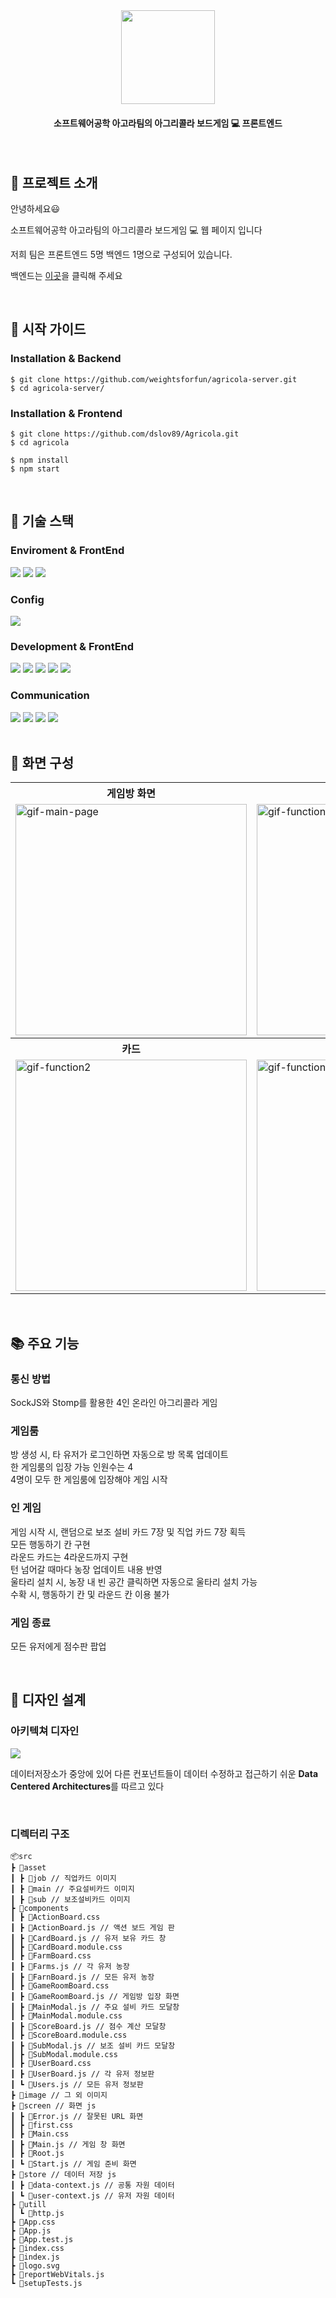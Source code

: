<div align="center">
  

<img src="https://github.com/dslov89/Agricola/assets/71018440/ad428ee1-36a8-47a8-9d1a-46aaff1bf165"  width=150 >
  
 #### 소프트웨어공학 아고라팀의 아그리콜라 보드게임 :computer: 프론트엔드
</div>

<br/>

## :memo: 프로젝트 소개

안녕하세요:smiley: 

소프트웨어공학 아고라팀의 아그리콜라 보드게임 :computer: 웹 페이지 입니다

저희 팀은 프론트엔드 5명 백엔드 1명으로 구성되어 있습니다.   

백엔드는 [이곳](https://github.com/weightsforfun/agricola-server)을 클릭해 주세요 


<br/>

## :orange_book: 시작 가이드

### Installation & Backend
```
$ git clone https://github.com/weightsforfun/agricola-server.git
$ cd agricola-server/
```

### Installation & Frontend
```
$ git clone https://github.com/dslov89/Agricola.git
$ cd agricola

$ npm install 
$ npm start
```

<br/>

##  :hammer: 기술 스택

### Enviroment & FrontEnd
<div>
  <img src="https://img.shields.io/badge/visual studio code-007ACC?style=for-the-badge&logo=visual studio&logoColor=white">
  <img src="https://img.shields.io/badge/github-181717?style=for-the-badge&logo=github&logoColor=white">
  <img src="https://img.shields.io/badge/git-F05032?style=for-the-badge&logo=git&logoColor=white">

</div>

### Config
<div>
  <img src="https://img.shields.io/badge/npm-CB3837?style=for-the-badge&logo=npm&logoColor=white"> 
  </div>
  
### Development & FrontEnd
<div>
  <img src="https://img.shields.io/badge/css-1572B6?style=for-the-badge&logo=css3&logoColor=white"> 
  <img src="https://img.shields.io/badge/javascript-F7DF1E?style=for-the-badge&logo=javascript&logoColor=black"> 
  <img src="https://img.shields.io/badge/react-61DAFB?style=for-the-badge&logo=react&logoColor=black"> 
     <img src="https://img.shields.io/badge/sockjs-010101?style=for-the-badge&logo=socketdotio&logoColor=white">
       <img src="https://img.shields.io/badge/jest-C21325?style=for-the-badge&logo=jest&logoColor=white">
  </div>

### Communication 

  <div>
  <img src="https://img.shields.io/badge/slack-4A154B?style=for-the-badge&logo=slack&logoColor=white"> 
  <img src="https://img.shields.io/badge/notion-000000?style=for-the-badge&logo=notion&logoColor=white"> 
  <img src="https://img.shields.io/badge/googlesheets-34A853?style=for-the-badge&logo=googlesheets&logoColor=white"> 
    <img src="https://img.shields.io/badge/jirasoftware-0052CC?style=for-the-badge&logo=jirasoftware&logoColor=white"> 
  </div>
  
<br>

## :art: 화면 구성
<div align="center">
  <table>
    <tr align="center">
      <th>게임방 화면</th>
      <th>게임 화면</th>
    </tr>
    <tr>
      <td><img src="https://github.com/dslov89/Agricola/assets/71018440/84d24642-4e77-4fec-bb5a-ae39c2d8101f" alt="gif-main-page" width="370"></td>
      <td><img src="https://github.com/dslov89/Agricola/assets/71018440/84d24642-4e77-4fec-bb5a-ae39c2d8101f"alt="gif-function1" width="370"></td>
    </tr>
    <tr align="center">
      <th>카드</th>
      <th>농장</th>
    </tr>
    <tr>
      <td><img src="https://github.com/dslov89/Agricola/assets/71018440/84d24642-4e77-4fec-bb5a-ae39c2d8101f" alt="gif-function2" width="370"></td>
      <td><img src= "https://github.com/dslov89/Agricola/assets/71018440/84d24642-4e77-4fec-bb5a-ae39c2d8101f"alt="gif-function3" width="370"></td>
    </tr>
  </table>
</div>

<br/>

## :books: 주요 기능

###  통신 방법
SockJS와 Stomp를 활용한 4인 온라인 아그리콜라 게임

###  게임룸
방 생성 시, 타 유저가 로그인하면 자동으로 방 목록 업데이트   
한 게임룸의 입장 가능 인원수는 4   
4명이 모두 한 게임룸에 입장해야 게임 시작   

### 인 게임
게임 시작 시, 랜덤으로 보조 설비 카드 7장 및 직업 카드 7장 획득   
모든 행동하기 칸 구현   
라운드 카드는 4라운드까지 구현   
턴 넘어갈 때마다 농장 업데이트 내용 반영   
울타리 설치 시, 농장 내 빈 공간 클릭하면 자동으로 울타리 설치 가능     
수확 시, 행동하기 칸 및 라운드 칸 이용 불가

###  게임 종료
모든 유저에게 점수판 팝업

<br/>

## :scroll: 디자인 설계
  ### 아키텍쳐 디자인
  <img src="https://github.com/dslov89/Agricola/assets/71018440/84d24642-4e77-4fec-bb5a-ae39c2d8101f">
  
   데이터저장소가 중앙에 있어 다른 컨포넌트들이 데이터 수정하고 접근하기 쉬운 **Data Centered Architectures**를 따르고 있다
   
  <br/>
  
  
  ### 디렉터리 구조 
  
  ```
📦src
 ┣ 📂asset
 ┃ ┣ 📂job // 직업카드 이미지
 ┃ ┣ 📂main // 주요설비카드 이미지
 ┃ ┣ 📂sub // 보조설비카드 이미지
 ┣ 📂components
 ┃ ┣ 📜ActionBoard.css
 ┃ ┣ 📜ActionBoard.js // 액션 보드 게임 판 
 ┃ ┣ 📜CardBoard.js // 유저 보유 카드 창 
 ┃ ┣ 📜CardBoard.module.css
 ┃ ┣ 📜FarmBoard.css 
 ┃ ┣ 📜Farms.js // 각 유저 농장 
 ┃ ┣ 📜FarnBoard.js // 모든 유저 농장 
 ┃ ┣ 📜GameRoomBoard.css
 ┃ ┣ 📜GameRoomBoard.js // 게임방 입장 화면
 ┃ ┣ 📜MainModal.js // 주요 설비 카드 모달창
 ┃ ┣ 📜MainModal.module.css
 ┃ ┣ 📜ScoreBoard.js // 점수 계산 모달창
 ┃ ┣ 📜ScoreBoard.module.css
 ┃ ┣ 📜SubModal.js // 보조 설비 카드 모달창
 ┃ ┣ 📜SubModal.module.css
 ┃ ┣ 📜UserBoard.css
 ┃ ┣ 📜UserBoard.js // 각 유저 정보판
 ┃ ┗ 📜Users.js // 모든 유저 정보판 
 ┣ 📂image // 그 외 이미지 
 ┣ 📂screen // 화면 js
 ┃ ┣ 📜Error.js // 잘못된 URL 화면
 ┃ ┣ 📜first.css
 ┃ ┣ 📜Main.css 
 ┃ ┣ 📜Main.js // 게임 창 화면
 ┃ ┣ 📜Root.js
 ┃ ┗ 📜Start.js // 게임 준비 화면 
 ┣ 📂store // 데이터 저장 js
 ┃ ┣ 📜data-context.js // 공통 자원 데이터
 ┃ ┗ 📜user-context.js // 유저 자원 데이터 
 ┣ 📂utill
 ┃ ┗ 📜http.js
 ┣ 📜App.css
 ┣ 📜App.js
 ┣ 📜App.test.js
 ┣ 📜index.css
 ┣ 📜index.js
 ┣ 📜logo.svg
 ┣ 📜reportWebVitals.js
 ┗ 📜setupTests.js
  ```

  
